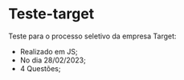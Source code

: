 # Teste-target
Teste para o processo seletivo da empresa Target:
* Realizado em JS;
* No dia 28/02/2023;
* 4 Questões;

